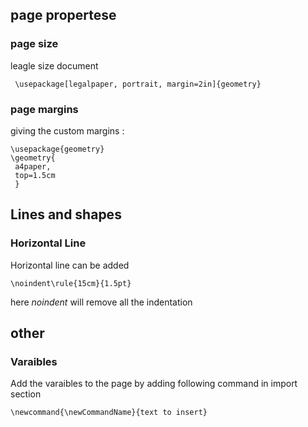 ## page propertese

### page size 

leagle size document 

``` \usepackage[legalpaper, portrait, margin=2in]{geometry}```

### page margins 

giving the custom margins : 

```
\usepackage{geometry}
\geometry{
 a4paper,
 top=1.5cm
 }

 ```


## Lines and shapes 

### Horizontal Line 

Horizontal line can be added 

``` \noindent\rule{15cm}{1.5pt} ```

here *noindent* will remove all the indentation


## other
### Varaibles 

Add the varaibles to the page by adding following command in import section

``` \newcommand{\newCommandName}{text to insert} ```


